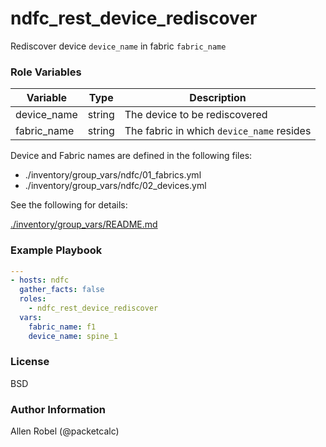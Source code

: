 # ndfc_rest_device_rediscover

Rediscover device ``device_name`` in fabric ``fabric_name``

### Role Variables

Variable        | Type   | Description
----------------|--------|----------------------------------------
device_name     | string | The device to be rediscovered
fabric_name     | string | The fabric in which ``device_name`` resides

Device and Fabric names are defined in the following files:

- ./inventory/group_vars/ndfc/01_fabrics.yml
- ./inventory/group_vars/ndfc/02_devices.yml

See the following for details:

[./inventory/group_vars/README.md](https://github.com/allenrobel/ndfc-roles/tree/master/inventory/group_vars/README.md)


### Example Playbook

```yaml
---
- hosts: ndfc
  gather_facts: false
  roles:
    - ndfc_rest_device_rediscover
  vars:
    fabric_name: f1
    device_name: spine_1
```

### License

BSD

### Author Information

Allen Robel (@packetcalc)
